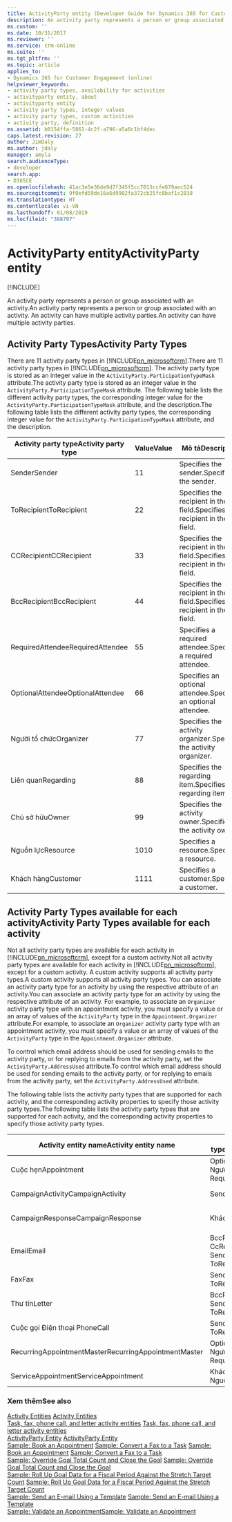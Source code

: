 ```yaml
---
title: ActivityParty entity (Developer Guide for Dynamics 365 for Customer Engagement)| MicrosoftDocs
description: An activity party represents a person or group associated with an activity. An activity can have multiple activity parties
ms.custom: ''
ms.date: 10/31/2017
ms.reviewer: ''
ms.service: crm-online
ms.suite: ''
ms.tgt_pltfrm: ''
ms.topic: article
applies_to:
- Dynamics 365 for Customer Engagement (online)
helpviewer_keywords:
- activity party types, availability for activities
- activityparty entity, about
- activityparty entity
- activity party types, integer values
- activity party types, custom activities
- activity party, definition
ms.assetid: b0154ffa-5861-4c2f-a796-a5a0c1bf4dec
caps.latest.revision: 27
author: JimDaly
ms.author: jdaly
manager: amyla
search.audienceType:
- developer
search.app:
- D365CE
ms.openlocfilehash: 41ac3e5e36de9d7f345f5cc7013ccfe879aec524
ms.sourcegitcommit: 9f0efd59de16a6d9902fa372cb25fc0baf1c2838
ms.translationtype: HT
ms.contentlocale: vi-VN
ms.lasthandoff: 01/08/2019
ms.locfileid: "388797"
---
```

# <a name="activityparty-entity"></a><span data-ttu-id="c1bcd-104">ActivityParty entity</span><span class="sxs-lookup"><span data-stu-id="c1bcd-104">ActivityParty entity</span></span>

[!INCLUDE[](../includes/cc_applies_to_update_9_0_0.md)]

<span data-ttu-id="c1bcd-105">An activity party represents a person or group associated with an activity.</span><span class="sxs-lookup"><span data-stu-id="c1bcd-105">An activity party represents a person or group associated with an activity.</span></span> <span data-ttu-id="c1bcd-106">An activity can have multiple activity parties.</span><span class="sxs-lookup"><span data-stu-id="c1bcd-106">An activity can have multiple activity parties.</span></span>  
  
<a name="ActivityPartyTypes"></a>   
## <a name="activity-party-types"></a><span data-ttu-id="c1bcd-107">Activity Party Types</span><span class="sxs-lookup"><span data-stu-id="c1bcd-107">Activity Party Types</span></span>  
 <span data-ttu-id="c1bcd-108">There are 11 activity party types in [!INCLUDE[pn_microsoftcrm](../includes/pn-microsoftcrm.md)].</span><span class="sxs-lookup"><span data-stu-id="c1bcd-108">There are 11 activity party types in [!INCLUDE[pn_microsoftcrm](../includes/pn-microsoftcrm.md)].</span></span> <span data-ttu-id="c1bcd-109">The activity party type is stored as an integer value in the `ActivityParty.ParticipationTypeMask` attribute.</span><span class="sxs-lookup"><span data-stu-id="c1bcd-109">The activity party type is stored as an integer value in the `ActivityParty.ParticipationTypeMask` attribute.</span></span> <span data-ttu-id="c1bcd-110">The following table lists the different activity party types, the corresponding integer value for the `ActivityParty.ParticipationTypeMask` attribute, and the description.</span><span class="sxs-lookup"><span data-stu-id="c1bcd-110">The following table lists the different activity party types, the corresponding integer value for the `ActivityParty.ParticipationTypeMask` attribute, and the description.</span></span>  
  
|<span data-ttu-id="c1bcd-111">Activity party type</span><span class="sxs-lookup"><span data-stu-id="c1bcd-111">Activity party type</span></span>|<span data-ttu-id="c1bcd-112">Value</span><span class="sxs-lookup"><span data-stu-id="c1bcd-112">Value</span></span>|<span data-ttu-id="c1bcd-113">Mô tả</span><span class="sxs-lookup"><span data-stu-id="c1bcd-113">Description</span></span>|  
|-------------------------|-----------|-----------------|  
|<span data-ttu-id="c1bcd-114">Sender</span><span class="sxs-lookup"><span data-stu-id="c1bcd-114">Sender</span></span>|<span data-ttu-id="c1bcd-115">1</span><span class="sxs-lookup"><span data-stu-id="c1bcd-115">1</span></span>|<span data-ttu-id="c1bcd-116">Specifies the sender.</span><span class="sxs-lookup"><span data-stu-id="c1bcd-116">Specifies the sender.</span></span>|  
|<span data-ttu-id="c1bcd-117">ToRecipient</span><span class="sxs-lookup"><span data-stu-id="c1bcd-117">ToRecipient</span></span>|<span data-ttu-id="c1bcd-118">2</span><span class="sxs-lookup"><span data-stu-id="c1bcd-118">2</span></span>|<span data-ttu-id="c1bcd-119">Specifies the recipient in the To field.</span><span class="sxs-lookup"><span data-stu-id="c1bcd-119">Specifies the recipient in the To field.</span></span>|  
|<span data-ttu-id="c1bcd-120">CCRecipient</span><span class="sxs-lookup"><span data-stu-id="c1bcd-120">CCRecipient</span></span>|<span data-ttu-id="c1bcd-121">3</span><span class="sxs-lookup"><span data-stu-id="c1bcd-121">3</span></span>|<span data-ttu-id="c1bcd-122">Specifies the recipient in the Cc field.</span><span class="sxs-lookup"><span data-stu-id="c1bcd-122">Specifies the recipient in the Cc field.</span></span>|  
|<span data-ttu-id="c1bcd-123">BccRecipient</span><span class="sxs-lookup"><span data-stu-id="c1bcd-123">BccRecipient</span></span>|<span data-ttu-id="c1bcd-124">4</span><span class="sxs-lookup"><span data-stu-id="c1bcd-124">4</span></span>|<span data-ttu-id="c1bcd-125">Specifies the recipient in the Bcc field.</span><span class="sxs-lookup"><span data-stu-id="c1bcd-125">Specifies the recipient in the Bcc field.</span></span>|  
|<span data-ttu-id="c1bcd-126">RequiredAttendee</span><span class="sxs-lookup"><span data-stu-id="c1bcd-126">RequiredAttendee</span></span>|<span data-ttu-id="c1bcd-127">5</span><span class="sxs-lookup"><span data-stu-id="c1bcd-127">5</span></span>|<span data-ttu-id="c1bcd-128">Specifies a required attendee.</span><span class="sxs-lookup"><span data-stu-id="c1bcd-128">Specifies a required attendee.</span></span>|  
|<span data-ttu-id="c1bcd-129">OptionalAttendee</span><span class="sxs-lookup"><span data-stu-id="c1bcd-129">OptionalAttendee</span></span>|<span data-ttu-id="c1bcd-130">6</span><span class="sxs-lookup"><span data-stu-id="c1bcd-130">6</span></span>|<span data-ttu-id="c1bcd-131">Specifies an optional attendee.</span><span class="sxs-lookup"><span data-stu-id="c1bcd-131">Specifies an optional attendee.</span></span>|  
|<span data-ttu-id="c1bcd-132">Người tổ chức</span><span class="sxs-lookup"><span data-stu-id="c1bcd-132">Organizer</span></span>|<span data-ttu-id="c1bcd-133">7</span><span class="sxs-lookup"><span data-stu-id="c1bcd-133">7</span></span>|<span data-ttu-id="c1bcd-134">Specifies the activity organizer.</span><span class="sxs-lookup"><span data-stu-id="c1bcd-134">Specifies the activity organizer.</span></span>|  
|<span data-ttu-id="c1bcd-135">Liên quan</span><span class="sxs-lookup"><span data-stu-id="c1bcd-135">Regarding</span></span>|<span data-ttu-id="c1bcd-136">8</span><span class="sxs-lookup"><span data-stu-id="c1bcd-136">8</span></span>|<span data-ttu-id="c1bcd-137">Specifies the regarding item.</span><span class="sxs-lookup"><span data-stu-id="c1bcd-137">Specifies the regarding item.</span></span>|  
|<span data-ttu-id="c1bcd-138">Chủ sở hữu</span><span class="sxs-lookup"><span data-stu-id="c1bcd-138">Owner</span></span>|<span data-ttu-id="c1bcd-139">9</span><span class="sxs-lookup"><span data-stu-id="c1bcd-139">9</span></span>|<span data-ttu-id="c1bcd-140">Specifies the activity owner.</span><span class="sxs-lookup"><span data-stu-id="c1bcd-140">Specifies the activity owner.</span></span>|  
|<span data-ttu-id="c1bcd-141">Nguồn lực</span><span class="sxs-lookup"><span data-stu-id="c1bcd-141">Resource</span></span>|<span data-ttu-id="c1bcd-142">10</span><span class="sxs-lookup"><span data-stu-id="c1bcd-142">10</span></span>|<span data-ttu-id="c1bcd-143">Specifies a resource.</span><span class="sxs-lookup"><span data-stu-id="c1bcd-143">Specifies a resource.</span></span>|  
|<span data-ttu-id="c1bcd-144">Khách hàng</span><span class="sxs-lookup"><span data-stu-id="c1bcd-144">Customer</span></span>|<span data-ttu-id="c1bcd-145">11</span><span class="sxs-lookup"><span data-stu-id="c1bcd-145">11</span></span>|<span data-ttu-id="c1bcd-146">Specifies a customer.</span><span class="sxs-lookup"><span data-stu-id="c1bcd-146">Specifies a customer.</span></span>|  
  
<a name="SupportedActivityPartyTypes"></a>   
## <a name="activity-party-types-available-for-each-activity"></a><span data-ttu-id="c1bcd-147">Activity Party Types available for each activity</span><span class="sxs-lookup"><span data-stu-id="c1bcd-147">Activity Party Types available for each activity</span></span>  
 <span data-ttu-id="c1bcd-148">Not all activity party types are available for each activity in [!INCLUDE[pn_microsoftcrm](../includes/pn-microsoftcrm.md)], except for a custom activity.</span><span class="sxs-lookup"><span data-stu-id="c1bcd-148">Not all activity party types are available for each activity in [!INCLUDE[pn_microsoftcrm](../includes/pn-microsoftcrm.md)], except for a custom activity.</span></span> <span data-ttu-id="c1bcd-149">A custom activity supports all activity party types.</span><span class="sxs-lookup"><span data-stu-id="c1bcd-149">A custom activity supports all activity party types.</span></span> <span data-ttu-id="c1bcd-150">You can associate an activity party type for an activity by using the respective attribute of an activity.</span><span class="sxs-lookup"><span data-stu-id="c1bcd-150">You can associate an activity party type for an activity by using the respective attribute of an activity.</span></span> <span data-ttu-id="c1bcd-151">For example, to associate an `Organizer` activity party type with an appointment activity, you must specify a value or an array of values of the `ActivityParty` type in the `Appointment.Organizer` attribute.</span><span class="sxs-lookup"><span data-stu-id="c1bcd-151">For example, to associate an `Organizer` activity party type with an appointment activity, you must specify a value or an array of values of the `ActivityParty` type in the `Appointment.Organizer` attribute.</span></span>  
  
 <span data-ttu-id="c1bcd-152">To control which email address should be used for sending emails to the activity party, or for replying to emails from the activity party, set the `ActivityParty.AddressUsed` attribute.</span><span class="sxs-lookup"><span data-stu-id="c1bcd-152">To control which email address should be used for sending emails to the activity party, or for replying to emails from the activity party, set the `ActivityParty.AddressUsed` attribute.</span></span>  
  
 <span data-ttu-id="c1bcd-153">The following table lists the activity party types that are supported for each activity, and the corresponding activity properties to specify those activity party types.</span><span class="sxs-lookup"><span data-stu-id="c1bcd-153">The following table lists the activity party types that are supported for each activity, and the corresponding activity properties to specify those activity party types.</span></span>  
  
|<span data-ttu-id="c1bcd-154">Activity entity name</span><span class="sxs-lookup"><span data-stu-id="c1bcd-154">Activity entity name</span></span>|<span data-ttu-id="c1bcd-155">Supported activity party type</span><span class="sxs-lookup"><span data-stu-id="c1bcd-155">Supported activity party type</span></span>|<span data-ttu-id="c1bcd-156">Activity attribute</span><span class="sxs-lookup"><span data-stu-id="c1bcd-156">Activity attribute</span></span>|  
|--------------------------|-----------------------------------|------------------------|  
|<span data-ttu-id="c1bcd-157">Cuộc hẹn</span><span class="sxs-lookup"><span data-stu-id="c1bcd-157">Appointment</span></span>|<span data-ttu-id="c1bcd-158">OptionalAttendee</span><span class="sxs-lookup"><span data-stu-id="c1bcd-158">OptionalAttendee</span></span><br /><span data-ttu-id="c1bcd-159">Người tổ chức</span><span class="sxs-lookup"><span data-stu-id="c1bcd-159">Organizer</span></span><br /><span data-ttu-id="c1bcd-160">RequiredAttendee</span><span class="sxs-lookup"><span data-stu-id="c1bcd-160">RequiredAttendee</span></span>|<span data-ttu-id="c1bcd-161">Appointment.OptionalAttendees</span><span class="sxs-lookup"><span data-stu-id="c1bcd-161">Appointment.OptionalAttendees</span></span><br /><span data-ttu-id="c1bcd-162">Appointment.Organizer</span><span class="sxs-lookup"><span data-stu-id="c1bcd-162">Appointment.Organizer</span></span><br /><span data-ttu-id="c1bcd-163">Appointment.RequiredAttendees</span><span class="sxs-lookup"><span data-stu-id="c1bcd-163">Appointment.RequiredAttendees</span></span>|  
|<span data-ttu-id="c1bcd-164">CampaignActivity</span><span class="sxs-lookup"><span data-stu-id="c1bcd-164">CampaignActivity</span></span>|<span data-ttu-id="c1bcd-165">Sender</span><span class="sxs-lookup"><span data-stu-id="c1bcd-165">Sender</span></span>|<span data-ttu-id="c1bcd-166">CampaignActivity.Partners</span><span class="sxs-lookup"><span data-stu-id="c1bcd-166">CampaignActivity.Partners</span></span><br /><span data-ttu-id="c1bcd-167">CampaignActivity.From</span><span class="sxs-lookup"><span data-stu-id="c1bcd-167">CampaignActivity.From</span></span>|  
|<span data-ttu-id="c1bcd-168">CampaignResponse</span><span class="sxs-lookup"><span data-stu-id="c1bcd-168">CampaignResponse</span></span>|<span data-ttu-id="c1bcd-169">Khách hàng</span><span class="sxs-lookup"><span data-stu-id="c1bcd-169">Customer</span></span>|<span data-ttu-id="c1bcd-170">CampaignResponse.Customer</span><span class="sxs-lookup"><span data-stu-id="c1bcd-170">CampaignResponse.Customer</span></span><br /><span data-ttu-id="c1bcd-171">CampaignResponse.Partner</span><span class="sxs-lookup"><span data-stu-id="c1bcd-171">CampaignResponse.Partner</span></span><br /><span data-ttu-id="c1bcd-172">CampaignResponse.From</span><span class="sxs-lookup"><span data-stu-id="c1bcd-172">CampaignResponse.From</span></span>|  
|<span data-ttu-id="c1bcd-173">Email</span><span class="sxs-lookup"><span data-stu-id="c1bcd-173">Email</span></span>|<span data-ttu-id="c1bcd-174">BccRecipient</span><span class="sxs-lookup"><span data-stu-id="c1bcd-174">BccRecipient</span></span><br /><span data-ttu-id="c1bcd-175">CcRecipient</span><span class="sxs-lookup"><span data-stu-id="c1bcd-175">CcRecipient</span></span><br /><span data-ttu-id="c1bcd-176">Sender</span><span class="sxs-lookup"><span data-stu-id="c1bcd-176">Sender</span></span><br /><span data-ttu-id="c1bcd-177">ToRecipient</span><span class="sxs-lookup"><span data-stu-id="c1bcd-177">ToRecipient</span></span>|<span data-ttu-id="c1bcd-178">Email.Bcc</span><span class="sxs-lookup"><span data-stu-id="c1bcd-178">Email.Bcc</span></span><br /><span data-ttu-id="c1bcd-179">Email.Cc</span><span class="sxs-lookup"><span data-stu-id="c1bcd-179">Email.Cc</span></span><br /><span data-ttu-id="c1bcd-180">Email.From</span><span class="sxs-lookup"><span data-stu-id="c1bcd-180">Email.From</span></span><br /><span data-ttu-id="c1bcd-181">Email.To</span><span class="sxs-lookup"><span data-stu-id="c1bcd-181">Email.To</span></span>|  
|<span data-ttu-id="c1bcd-182">Fax</span><span class="sxs-lookup"><span data-stu-id="c1bcd-182">Fax</span></span>|<span data-ttu-id="c1bcd-183">Sender</span><span class="sxs-lookup"><span data-stu-id="c1bcd-183">Sender</span></span><br /><span data-ttu-id="c1bcd-184">ToRecipient</span><span class="sxs-lookup"><span data-stu-id="c1bcd-184">ToRecipient</span></span>|<span data-ttu-id="c1bcd-185">Fax.From</span><span class="sxs-lookup"><span data-stu-id="c1bcd-185">Fax.From</span></span><br /><span data-ttu-id="c1bcd-186">Fax.To</span><span class="sxs-lookup"><span data-stu-id="c1bcd-186">Fax.To</span></span>|  
|<span data-ttu-id="c1bcd-187">Thư tín</span><span class="sxs-lookup"><span data-stu-id="c1bcd-187">Letter</span></span>|<span data-ttu-id="c1bcd-188">BccRecipient</span><span class="sxs-lookup"><span data-stu-id="c1bcd-188">BccRecipient</span></span><br /><span data-ttu-id="c1bcd-189">Sender</span><span class="sxs-lookup"><span data-stu-id="c1bcd-189">Sender</span></span><br /><span data-ttu-id="c1bcd-190">ToRecipient</span><span class="sxs-lookup"><span data-stu-id="c1bcd-190">ToRecipient</span></span>|<span data-ttu-id="c1bcd-191">Letter.Bcc</span><span class="sxs-lookup"><span data-stu-id="c1bcd-191">Letter.Bcc</span></span><br /><span data-ttu-id="c1bcd-192">Letter.From</span><span class="sxs-lookup"><span data-stu-id="c1bcd-192">Letter.From</span></span><br /><span data-ttu-id="c1bcd-193">Letter.To</span><span class="sxs-lookup"><span data-stu-id="c1bcd-193">Letter.To</span></span>|  
|<span data-ttu-id="c1bcd-194">Cuộc gọi Điện thoại </span><span class="sxs-lookup"><span data-stu-id="c1bcd-194">PhoneCall</span></span>|<span data-ttu-id="c1bcd-195">Sender</span><span class="sxs-lookup"><span data-stu-id="c1bcd-195">Sender</span></span><br /><span data-ttu-id="c1bcd-196">ToRecipient</span><span class="sxs-lookup"><span data-stu-id="c1bcd-196">ToRecipient</span></span>|<span data-ttu-id="c1bcd-197">PhoneCall.From</span><span class="sxs-lookup"><span data-stu-id="c1bcd-197">PhoneCall.From</span></span><br /><span data-ttu-id="c1bcd-198">PhoneCall.To</span><span class="sxs-lookup"><span data-stu-id="c1bcd-198">PhoneCall.To</span></span>|  
|<span data-ttu-id="c1bcd-199">RecurringAppointmentMaster</span><span class="sxs-lookup"><span data-stu-id="c1bcd-199">RecurringAppointmentMaster</span></span>|<span data-ttu-id="c1bcd-200">OptionalAttendee</span><span class="sxs-lookup"><span data-stu-id="c1bcd-200">OptionalAttendee</span></span><br /><span data-ttu-id="c1bcd-201">Người tổ chức</span><span class="sxs-lookup"><span data-stu-id="c1bcd-201">Organizer</span></span><br /><span data-ttu-id="c1bcd-202">RequiredAttendee</span><span class="sxs-lookup"><span data-stu-id="c1bcd-202">RequiredAttendee</span></span>|<span data-ttu-id="c1bcd-203">RecurringAppointmentMaster.OptionalAttendees</span><span class="sxs-lookup"><span data-stu-id="c1bcd-203">RecurringAppointmentMaster.OptionalAttendees</span></span><br /><span data-ttu-id="c1bcd-204">RecurringAppointmentMaster.Organizer</span><span class="sxs-lookup"><span data-stu-id="c1bcd-204">RecurringAppointmentMaster.Organizer</span></span><br /><span data-ttu-id="c1bcd-205">RecurringAppointmentMaster.RequiredAttendees</span><span class="sxs-lookup"><span data-stu-id="c1bcd-205">RecurringAppointmentMaster.RequiredAttendees</span></span>|  
|<span data-ttu-id="c1bcd-206">ServiceAppointment</span><span class="sxs-lookup"><span data-stu-id="c1bcd-206">ServiceAppointment</span></span>|<span data-ttu-id="c1bcd-207">Khách hàng</span><span class="sxs-lookup"><span data-stu-id="c1bcd-207">Customer</span></span><br /><span data-ttu-id="c1bcd-208">Nguồn lực</span><span class="sxs-lookup"><span data-stu-id="c1bcd-208">Resource</span></span>|<span data-ttu-id="c1bcd-209">ServiceAppointment.Customers</span><span class="sxs-lookup"><span data-stu-id="c1bcd-209">ServiceAppointment.Customers</span></span><br /><span data-ttu-id="c1bcd-210">ServiceAppointment.Resources</span><span class="sxs-lookup"><span data-stu-id="c1bcd-210">ServiceAppointment.Resources</span></span>|  
  
### <a name="see-also"></a><span data-ttu-id="c1bcd-211">Xem thêm</span><span class="sxs-lookup"><span data-stu-id="c1bcd-211">See also</span></span>  
 <span data-ttu-id="c1bcd-212">[Activity Entities](activity-entities.md) </span><span class="sxs-lookup"><span data-stu-id="c1bcd-212">[Activity Entities](activity-entities.md) </span></span>  
 <span data-ttu-id="c1bcd-213">[Task, fax, phone call, and letter activity entities](task-fax-phone-call-letter-activity-entities.md) </span><span class="sxs-lookup"><span data-stu-id="c1bcd-213">[Task, fax, phone call, and letter activity entities](task-fax-phone-call-letter-activity-entities.md) </span></span>  
 <span data-ttu-id="c1bcd-214">[ActivityParty Entity](entities/activityparty.md) </span><span class="sxs-lookup"><span data-stu-id="c1bcd-214">[ActivityParty Entity](entities/activityparty.md) </span></span>  
 <span data-ttu-id="c1bcd-215">[Sample: Book an Appointment](sample-book-appointment.md) [Sample: Convert a Fax to a Task](sample-convert-fax-task.md) </span><span class="sxs-lookup"><span data-stu-id="c1bcd-215">[Sample: Book an Appointment](sample-book-appointment.md) [Sample: Convert a Fax to a Task](sample-convert-fax-task.md) </span></span>  
 <span data-ttu-id="c1bcd-216">[Sample: Override Goal Total Count and Close the Goal](sample-override-goal-total-count-close-goal.md) </span><span class="sxs-lookup"><span data-stu-id="c1bcd-216">[Sample: Override Goal Total Count and Close the Goal](sample-override-goal-total-count-close-goal.md) </span></span>  
 <span data-ttu-id="c1bcd-217">[Sample: Roll Up Goal Data for a Fiscal Period Against the Stretch Target Count](sample-rollup-goal-data-fiscal-period-stretch-target-count.md) </span><span class="sxs-lookup"><span data-stu-id="c1bcd-217">[Sample: Roll Up Goal Data for a Fiscal Period Against the Stretch Target Count](sample-rollup-goal-data-fiscal-period-stretch-target-count.md) </span></span>  
 <span data-ttu-id="c1bcd-218">[Sample: Send an E-mail Using a Template](sample-send-email-template.md) </span><span class="sxs-lookup"><span data-stu-id="c1bcd-218">[Sample: Send an E-mail Using a Template](sample-send-email-template.md) </span></span>  
 [<span data-ttu-id="c1bcd-219">Sample: Validate an Appointment</span><span class="sxs-lookup"><span data-stu-id="c1bcd-219">Sample: Validate an Appointment</span></span>](sample-validate-appointment.md)
